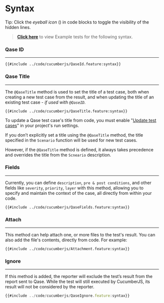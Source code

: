 # Syntax

Tip: Click the _eyeball icon_ (<i class="fa fa-eye"></i>) in code blocks to toggle the visibility of the hidden lines.

> [**Click here**](https://github.com/cskmnrpt/qase-cucumberjs/tree/main/features) to view Example tests for the following syntax.


### Qase ID
---


```gherkin
{{#include ../code/cucumberjs/QaseId.feature:syntax}}
```



### Qase Title
--- 

The `@QaseTitle` method is used to set the title of a test case, both when creating a new test case from the result, and when updating the title of an existing test case - *if used with `@QaseID`.*

```gherkin
{{#include ../code/cucumberjs/QaseTitle.feature:syntax}}
```

To update a Qase test case's title from code, you must enable "[Update test cases](https://help.qase.io/en/articles/5563702-test-runs#h_161810cf24)" in your project's run settings.

If you don’t explicitly set a title using the `@QaseTitle` method, the title specified in the `Scenario` function will be used for new test cases. 

However, if the `@QaseTitle` method is defined, it always takes precedence and overrides the title from the `Scneario` description.



### Fields
---

Currently, you can define `description`, `pre & post conditions`, and other fields like `severity`, `priority`, `layer` with this method, allowing you to specify and maintain the context of the case, all directly from within your code. 

```gherkin
{{#include ../code/cucumberjs/QaseFields.feature:syntax}}
```



### Attach
---
This method can help attach one, or more files to the test's result. You can also add the file's contents, directly from code. For example: 

```gherkin
{{#include ../code/cucumberjs/Attachment.feature:syntax}}
```


### Ignore
---
If this method is added, the reporter will exclude the test’s result from the report sent to Qase. While the test will still executed by CucumberJS, its result will not be considered by the reporter.

```js
{{#include ../code/cucumberjs/QaseIgnore.feature:syntax}}
```

